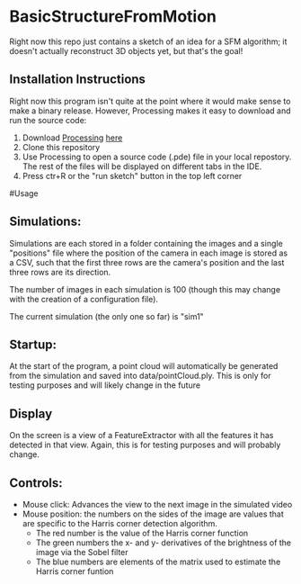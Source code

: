 # BasicStructureFromMotion
Right now this repo just contains a sketch of an idea for a SFM algorithm; 
it doesn't actually reconstruct 3D objects yet, but that's the goal!


## Installation Instructions

Right now this program isn't quite at the point where it would make sense to make a binary release.
However, Processing makes it easy to download and run the source code:

1. Download [Processing](https://processing.org/) [here](https://processing.org/download/)
2. Clone this repository
3. Use Processing to open a source code (.pde) file in your local repostory. 
The rest of the files will be displayed on different tabs in the IDE.
4. Press ctr+R or the "run sketch" button in the top left corner


#Usage

## Simulations:

Simulations are each stored in a folder containing the images and a single "positions" file where the position
of the camera in each image is stored as a CSV, such that the first three rows are the camera's position and 
the last three rows are its direction.

The number of images in each simulation is 100 (though this may change with the creation of a configuration file).

The current simulation (the only one so far) is "sim1"

## Startup:
At the start of the program, a point cloud will automatically be generated from the simulation
and saved into data/pointCloud.ply. This is only for testing purposes and will likely change in
the future

## Display
On the screen is a view of a FeatureExtractor with all the features it has detected in that view.
Again, this is for testing purposes and will probably change.

## Controls:

* Mouse click: Advances the view to the next image in the simulated video
* Mouse position: the numbers on the sides of the image are values that are specific to the Harris corner 
detection algorithm. 
	* The red number is the value of the Harris corner function
	* The green numbers the x- and y- derivatives of the brightness of the image via the Sobel filter
	* The blue numbers are elements of the matrix used to estimate the Harris corner funtion

